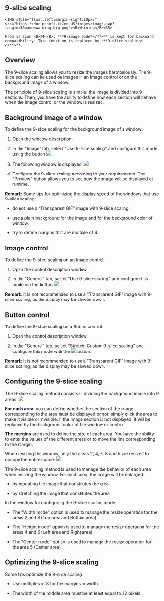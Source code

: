 


## 9-slice scaling
			

<DIV class="specObsolete">
	<IMG style="float:left;margin-right:10px;" src="https://doc.pcsoft.fr/en-US/images/image.awp?langid=3&name=warning_big.png"><B>Warning</B><BR>
	From version <B>24</B>, ***9-image mode*</**>** is kept for backward compatibility. This function is replaced by ***9-slice scaling*</**>**.
</DIV><a name="NOTE1"></a>
<a name="NOTE1_1"></a>


## Overview
<a name="overview_ELTTEXTE000163"></a>
The 9-slice scaling allows you to resize the images harmoniously. The 9-slice scaling can be used on images in an Image control or on the background image of a window.

The principle of 9-slice scaling is simple: the image is divided into 9 sections. Then, you have the ability to define how each section will behave when the image control or the window is resized.

<a name="NOTE2"></a>
<a name="NOTE2_1"></a>


## Background image of a window
<a name="background_image_window_ELTTEXTE000187"></a>
To define the 9-slice scaling for the background image of a window: 

1. Open the window description.

2. In the "Image" tab, select "Use 9-slice scaling" and configure this mode using the button ![](https://doc.pcsoft.fr/en-US/images/image.awp?langid=3&name=btnrupture.gif)
.

3. The following window is displayed:
![](https://doc.pcsoft.fr/en-US/images/image.awp?langid=3&name=Mode9image.gif)


4. Configure the 9-slice scaling according to your requirements. The "Preview" button allows you to see how the image will be displayed at runtime.




**Remark**: Some tips for optimizing the display speed of the windows that use 9-slice scaling:

- do not use a "Transparent GIF" image with 9-slice scaling.

- use a plain background for the image and for the background color of window.

- try to define margins that are multiple of 4.




<a name="NOTE3"></a>
<a name="NOTE3_1"></a>


## Image control
<a name="image_control_ELTTEXTE000211"></a>
To define the 9-slice scaling on an Image control:

1. Open the control description window.

2. In the "General" tab, select "Use 9-slice scaling" and configure this mode via the button ![](https://doc.pcsoft.fr/en-US/images/image.awp?langid=3&name=btnrupture.gif)
.




**Remark**: it is not recommended to use a "Transparent GIF" image with 9-slice scaling, as the display may be slowed down.

<a name="NOTE4"></a>
<a name="NOTE4_1"></a>


## Button control
<a name="button_control_ELTTEXTE000235"></a>
To define the 9-slice scaling on a Button control:

1. Open the control description window.

2. In the "General" tab, select "Stretch: Custom 9-slice scaling" and configure this mode with the ![](https://doc.pcsoft.fr/en-US/images/image.awp?langid=3&name=btnrupture.gif)
 button.




**Remark**: it is not recommended to use a "Transparent GIF" image with 9-slice scaling, as the display may be slowed down.

<a name="NOTE5"></a>
<a name="NOTE5_1"></a>


## Configuring the 9-slice scaling
<a name="configuring_the_9slice_scaling_ELTTEXTE000259"></a>
The 9-slice scaling method consists in dividing the background image into 9 areas. ![](https://doc.pcsoft.fr/en-US/images/image.awp?langid=3&name=Mode9image3.gif)


**For each area**, you can define whether the section of the image corresponding to the area must be displayed or not: simply click the area to make it visible or invisible. If the image section is not displayed, it will be replaced by the background color of the window or control.

**The margins** are used to define the size of each area. You have the ability to enter the values of the different areas or to move the line corresponding to the margin.

When resizing the window, only the areas 2, 4, 6, 8 and 5 are resized to occupy the entire space: ![](https://doc.pcsoft.fr/en-US/images/image.awp?langid=3&name=Mode9image2.gif)


The 9-slice scaling method is used to manage the behavior of each area when resizing the window. For each area, the image will be enlarged:

- by repeating the image that constitutes the area

- by stretching the image that constitutes the area


In the window for configuring the 9-slice scaling mode:

- The "Width mode" option is used to manage the resize operation for the areas 2 and 8 (Top area and Bottom area)

- The "Height mode" option is used to manage the resize operation for the areas 4 and 6 (Left area and Right area)

- The "Center mode" option is used to manage the resize operation for the area 5 (Center area)




<a name="NOTE6"></a>
<a name="NOTE6_1"></a>


## Optimizing the 9-slice scaling
<a name="optimizing_the_9slice_scaling_ELTTEXTE000283"></a>
Some tips optimize the 9-slice scaling:

- Use multiples of 8 for the margins in width.

- The width of the middle area must be at least equal to 32 pixels.





